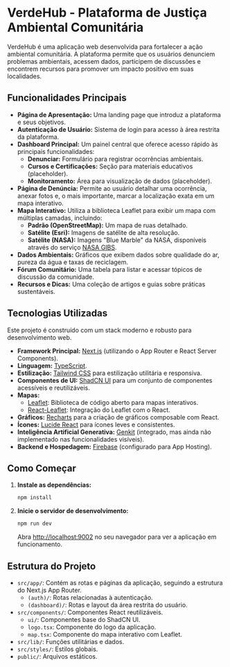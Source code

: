 # VerdeHub - Plataforma de Justiça Ambiental Comunitária

VerdeHub é uma aplicação web desenvolvida para fortalecer a ação ambiental comunitária. A plataforma permite que os usuários denunciem problemas ambientais, acessem dados, participem de discussões e encontrem recursos para promover um impacto positivo em suas localidades.

## Funcionalidades Principais

- **Página de Apresentação:** Uma landing page que introduz a plataforma e seus objetivos.
- **Autenticação de Usuário:** Sistema de login para acesso à área restrita da plataforma.
- **Dashboard Principal:** Um painel central que oferece acesso rápido às principais funcionalidades:
  - **Denunciar:** Formulário para registrar ocorrências ambientais.
  - **Cursos e Certificações:** Seção para materiais educativos (placeholder).
  - **Monitoramento:** Área para visualização de dados (placeholder).
- **Página de Denúncia:** Permite ao usuário detalhar uma ocorrência, anexar fotos e, o mais importante, marcar a localização exata em um mapa interativo.
- **Mapa Interativo:** Utiliza a biblioteca Leaflet para exibir um mapa com múltiplas camadas, incluindo:
    - **Padrão (OpenStreetMap):** Um mapa de ruas detalhado.
    - **Satélite (Esri):** Imagens de satélite de alta resolução.
    - **Satélite (NASA):** Imagens "Blue Marble" da NASA, disponíveis através do serviço [NASA GIBS](https://earthdata.nasa.gov/gibs).
- **Dados Ambientais:** Gráficos que exibem dados sobre qualidade do ar, pureza da água e taxas de reciclagem.
- **Fórum Comunitário:** Uma tabela para listar e acessar tópicos de discussão da comunidade.
- **Recursos e Dicas:** Uma coleção de artigos e guias sobre práticas sustentáveis.

## Tecnologias Utilizadas

Este projeto é construído com um stack moderno e robusto para desenvolvimento web.

- **Framework Principal:** [Next.js](https://nextjs.org/) (utilizando o App Router e React Server Components).
- **Linguagem:** [TypeScript](https://www.typescriptlang.org/).
- **Estilização:** [Tailwind CSS](https://tailwindcss.com/) para estilização utilitária e responsiva.
- **Componentes de UI:** [ShadCN UI](https://ui.shadcn.com/) para um conjunto de componentes acessíveis e reutilizáveis.
- **Mapas:**
  - [Leaflet](https://leafletjs.com/): Biblioteca de código aberto para mapas interativos.
  - [React-Leaflet](https://react-leaflet.js.org/): Integração do Leaflet com o React.
- **Gráficos:** [Recharts](https://recharts.org/) para a criação de gráficos composable com React.
- **Ícones:** [Lucide React](https://lucide.dev/) para ícones leves e consistentes.
- **Inteligência Artificial Generativa:** [Genkit](https://firebase.google.com/docs/genkit) (integrado, mas ainda não implementado nas funcionalidades visíveis).
- **Backend e Hospedagem:** [Firebase](https://firebase.google.com/) (configurado para App Hosting).

## Como Começar

1.  **Instale as dependências:**
    ```bash
    npm install
    ```
2.  **Inicie o servidor de desenvolvimento:**
    ```bash
    npm run dev
    ```

    Abra [http://localhost:9002](http://localhost:9002) no seu navegador para ver a aplicação em funcionamento.

## Estrutura do Projeto

- `src/app/`: Contém as rotas e páginas da aplicação, seguindo a estrutura do Next.js App Router.
  - `(auth)/`: Rotas relacionadas à autenticação.
  - `(dashboard)/`: Rotas e layout da área restrita do usuário.
- `src/components/`: Componentes React reutilizáveis.
  - `ui/`: Componentes base do ShadCN UI.
  - `logo.tsx`: Componente do logo da aplicação.
  - `map.tsx`: Componente do mapa interativo com Leaflet.
- `src/lib/`: Funções utilitárias e dados.
- `src/styles/`: Estilos globais.
- `public/`: Arquivos estáticos.
